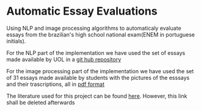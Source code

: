 # Automatic Essay Evaluations

Using NLP and image processing algorithms to automaticaly evaluate essays from the brazilian's high school national exam(ENEM in portuguese initials).

For the NLP part of the implementation we have used the set of essays made available by UOL in a [git hub repository](https://github.com/gpassero/uol-redacoes-xml)

For the image processing part of the implementation we have used the set of 31 essays made available by students with the pictures of the esssays and their trascriptions, all in [pdf format](https://vestibular.brasilescola.uol.com.br/enem/enem-2018-estudantes-criam-apostila-com-31-redacoes-nota-1000/345098.html)

The literature used for this project can be found [here](https://drive.google.com/drive/folders/1F26bAhOpZwvt4zlpREPkuvLVe8Q97qCW?usp=sharing). However, this link shall be deleted afterwards
